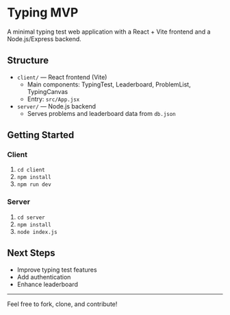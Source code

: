 # Typing MVP

A minimal typing test web application with a React + Vite frontend and a Node.js/Express backend.

## Structure

- `client/` — React frontend (Vite)
  - Main components: TypingTest, Leaderboard, ProblemList, TypingCanvas
  - Entry: `src/App.jsx`
- `server/` — Node.js backend
  - Serves problems and leaderboard data from `db.json`

## Getting Started

### Client
1. `cd client`
2. `npm install`
3. `npm run dev`

### Server
1. `cd server`
2. `npm install`
3. `node index.js`

## Next Steps
- Improve typing test features
- Add authentication
- Enhance leaderboard

---
Feel free to fork, clone, and contribute!
